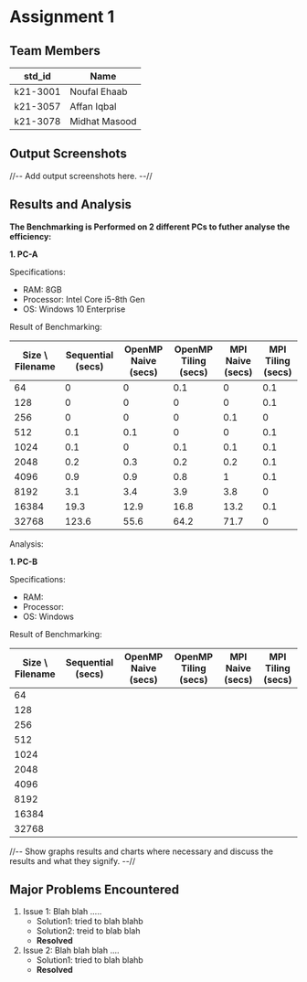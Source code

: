 # Assignment 1
## Team Members
|std_id|Name|
|--------|-|
|k21-3001|Noufal Ehaab|
|k21-3057|Affan Iqbal|
|k21-3078|Midhat Masood|
## Output Screenshots
//-- Add output screenshots here. --//
## Results and Analysis
**The Benchmarking is Performed on 2 different PCs to futher analyse the efficiency:**

**1. PC-A**

  Specifications: 
  - RAM: 8GB
  - Processor: Intel Core i5-8th Gen
  - OS: Windows 10 Enterprise

  Result of Benchmarking:
  
  | Size \ Filename | Sequential (secs) | OpenMP Naive (secs) | OpenMP Tiling (secs) | MPI Naive (secs) | MPI Tiling (secs) |
  |--|-|-|-|-|-|
  | 64 | 0 | 0 | 0.1 | 0 | 0.1 |
  | 128 | 0 | 0 | 0 | 0 | 0.1 |
  | 256 | 0 | 0 | 0 | 0.1 | 0 |
  | 512 | 0.1 | 0.1 | 0 | 0 | 0.1 |
  | 1024 | 0.1 | 0 | 0.1 | 0.1 | 0.1 |
  | 2048 | 0.2 | 0.3 | 0.2 | 0.2 | 0.1 |
  | 4096 | 0.9 | 0.9 | 0.8 | 1 | 0.1 |
  | 8192 | 3.1 | 3.4 | 3.9 | 3.8 | 0 |
  | 16384 | 19.3 | 12.9 | 16.8 | 13.2 | 0.1 |
  | 32768 | 123.6 | 55.6 | 64.2 | 71.7 | 0 |

  Analysis:
  

  **1. PC-B**

  Specifications: 
  - RAM: 
  - Processor: 
  - OS: Windows 

  Result of Benchmarking:

  | Size \ Filename | Sequential (secs) | OpenMP Naive (secs) | OpenMP Tiling (secs) | MPI Naive (secs) | MPI Tiling (secs) |
  |--|-|-|-|-|-|
  | 64 |  |  |  |  |  |
  | 128 |  |  |  |  |  |
  | 256 |  |  |  |  |  |
  | 512 |  |  |  |  |  |
  | 1024 |  |  |  |  |  |
  | 2048 |  |  |  |  |  |
  | 4096 |  |  |  |  |  |
  | 8192 |  |  |  |  |  |
  | 16384 |  |  |  |  |  |
  | 32768 |  |  |  |  |  |
  
//-- Show graphs results and charts where necessary and discuss the results and what they signify. --// 

## Major Problems Encountered
1. Issue 1: Blah blah .....
    - Solution1: tried to blah blahb
    - Solution2: treid to blab blah
    - **Resolved**
3. Issue 2: Blah blah blah ....
    - Solution1: tried to blah blahb
    - **Resolved**
